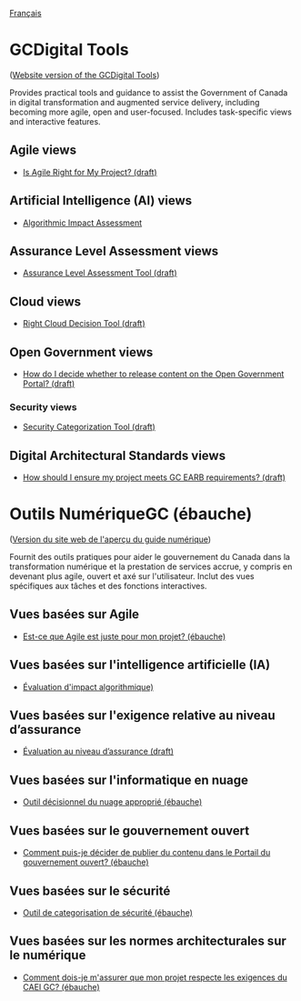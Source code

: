 <!-- markdownlint-disable MD041 -->
[Français](#user-content-guide-numérique-du-gouvernement-du-canada-ébauche)
<!-- markdownlint-enable MD041 -->

# GCDigital Tools

([Website version of the GCDigital Tools](https://canada-ca.github.io/gcdigital-tools_outils-numeriquesgc/en/overview.html))

Provides practical tools and guidance to assist the Government of Canada in digital transformation and augmented service delivery, including becoming more agile, open and user-focused. Includes task-specific views and interactive features.

## Agile views

- [Is Agile Right for My Project? (draft)](https://canada-ca.github.io/gcdigital-tools_outils-numeriquesgc/views-vues/agile/en/agile-use-when.html)

## Artificial Intelligence (AI) views

- [Algorithmic Impact Assessment](https://canada-ca.github.io/aia-eia-js/)

## Assurance Level Assessment views

- [Assurance Level Assessment Tool (draft)](https://canada-ca.github.io/gcdigital-tools_outils-numeriquesgc/views-vues/assurance-level-requirement/en/assurance-level-requirement.html)

## Cloud views

- [Right Cloud Decision Tool (draft)](https://canada-ca.github.io/gcdigital-tools_outils-numeriquesgc/views-vues/cloud-nuage/en/cloud-decision-tool.html)

## Open Government views

- [How do I decide whether to release content on the Open Government Portal? (draft)](https://canada-ca.github.io/gcdigital-tools_outils-numeriquesgc/views-vues/open-gov-gouv-ouvert/en/release-content.html)

### Security views

- [Security Categorization Tool (draft)](https://canada-ca.github.io/gcdigital-tools_outils-numeriquesgc/views-vues/security-securite/en/categorization-tool.html)

## Digital Architectural Standards views

- [How should I ensure my project meets GC EARB requirements? (draft)](https://canada-ca.github.io/gcdigital-tools_outils-numeriquesgc/views-vues/gc-earb-ceai/en/gc-earb.html)


# Outils NumériqueGC (ébauche)

([Version du site web de l'aperçu du guide numérique](https://canada-ca.github.io/gcdigital-tools_outils-numeriquesgc/fr/apercu.html))

Fournit des outils pratiques pour aider le gouvernement du Canada dans la transformation numérique et la prestation de services accrue, y compris en devenant plus agile, ouvert et axé sur l'utilisateur. Inclut des vues spécifiques aux tâches et des fonctions interactives.

## Vues basées sur Agile

- [Est-ce que Agile est juste pour mon projet? (ébauche)](https://canada-ca.github.io/gcdigital-tools_outils-numeriquesgc/views-vues/agile/fr/agile-quand-utiliser.html)

## Vues basées sur l'intelligence artificielle (IA)

- [Évaluation d'impact algorithmique)](https://canada-ca.github.io/aia-eia-js/?lang=fr)

## Vues basées sur l'exigence relative au niveau d’assurance

- [Évaluation au niveau d’assurance (draft)](https://canada-ca.github.io/gcdigital-tools_outils-numeriquesgc/views-vues/assurance-level-requirement/fr/niveau-d'assurance.html)

## Vues basées sur l'informatique en nuage

- [Outil décisionnel du nuage approprié (ébauche)](https://canada-ca.github.io/gcdigital-tools_outils-numeriquesgc/views-vues/cloud-nuage/fr/nuage-outil-decisionnel.html)

## Vues basées sur le gouvernement ouvert

- [Comment puis-je décider de publier du contenu dans le Portail du gouvernement ouvert? (ébauche)](https://canada-ca.github.io/gcdigital-tools_outils-numeriquesgc/views-vues/open-gov-gouv-ouvert/fr/publier-contenu.html)

## Vues basées sur le sécurité

- [Outil de categorisation de sécurité (ébauche)](https://canada-ca.github.io/gcdigital-tools_outils-numeriquesgc/views-vues/security-securite/fr/outil-categorisation.html)

## Vues basées sur les normes architecturales sur le numérique

- [Comment dois-je m'assurer que mon projet respecte les exigences du CAEI GC? (ébauche)](https://canada-ca.github.io/gcdigital-tools_outils-numeriquesgc/views-vues/gc-earb-ceai/fr/ceai-gc.html)
